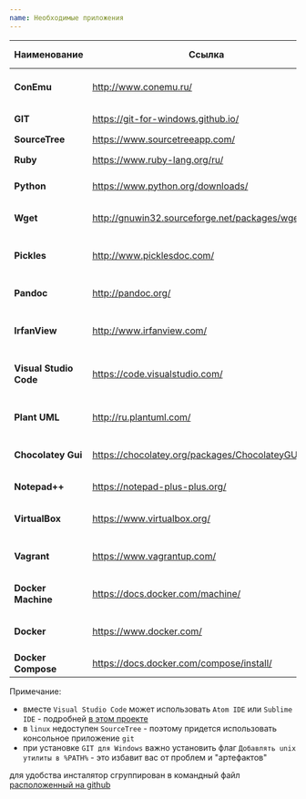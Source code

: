 ```yaml
---
name: Необходимые приложения
---
```


Наименование | Ссылка | Использование в работе  |
--- | --- | ---  |
**ConEmu** | http://www.conemu.ru/ | управления консольными приложениями |
**GIT** | https://git-for-windows.github.io/ | хранение исходных файлов  |
**SourceTree** | https://www.sourcetreeapp.com/  |  IDE для GitFlow  |
**Ruby** | https://www.ruby-lang.org/ru/  | работа с Web клиентом 1С |
**Python** | https://www.python.org/downloads/  | работа с внешними обработками 1С  |
**Wget** | http://gnuwin32.sourceforge.net/packages/wget.htm  | автоматизированное скачивание пакетов и сервисов  |
**Pickles** | http://www.picklesdoc.com/  | автоматическое создание документации  |
**Pandoc** | http://pandoc.org/  | конвертер документов между форматами  |
**IrfanView** | http://www.irfanview.com/  | работа со скриншотами и текстмо в картинках  |
**Visual Studio Code** | https://code.visualstudio.com/  | IDE для работы с различными форматами исходных кодов 1C |
**Plant UML** | http://ru.plantuml.com/ | создатель графических схем метаданных 1С |
**Chocolatey Gui** | https://chocolatey.org/packages/ChocolateyGUI | графический установщик пакетов Windows  |
**Notepad++** | https://notepad-plus-plus.org/ | удобный "блокнот" для Windows  |
**VirtualBox** | https://www.virtualbox.org/ | виртуализированное окружение разработчика 1С |
**Vagrant** | https://www.vagrantup.com/ | автоматизация управления окружениями 1С  |
**Docker Machine** | https://docs.docker.com/machine/  | управление контурами проверки 1С  |
**Docker** | https://www.docker.com/  | пакетирование в конейтенеры сервисов 1С  |
**Docker Compose** | https://docs.docker.com/compose/install/  | управления связями контейнеров 1С  |

Примечание:

* вместе `Visual Studio Code` может использовать `Atom IDE` или `Sublime IDE` - подробней [в этом проекте](https://github.com/xDrivenDevelopment/1c-syntax)
* в `linux` недоступен `SourceTree` - поэтому придется использовать консольное приложение `git`
* при установке `GIT для Windows` важно установить флаг `Добавлять unix утилиты в %PATH%` - это избавит вас от проблем и "артефактов"

для удобства инсталятор сгруппирован в командный файл [расположенный на github](https://github.com/silverbulleters/vanessa-bootstrap/blob/master/tools/windows/env-install.cmd)
